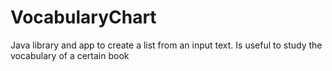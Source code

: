 # VocabularyChart
Java library and app to create a list from an input text. Is useful to study the vocabulary of a certain book
